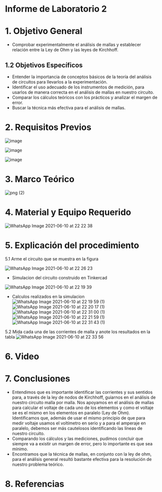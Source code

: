 # Informe de Laboratorio 2
# 1. Objetivo General
- Comprobar experimentalmente el análisis de mallas y establecer relación entre la Ley de Ohm y las leyes de Kirchhoff.
## 1.2 Objetivos Específicos
- Entender la importancia de conceptos básicos de la teoría del análisis de circuitos para llevarlos a la experimentación. 
- Identificar el uso adecuado de los instrumentos de medición, para usarlos de manera correcta en el análisis de mallas en nuestro circuito.
- Comparar los cálculos teóricos con los prácticos y analizar el margen de error.
- Buscar la técnica más efectiva para el análisis de mallas.

# 2. Requisitos Previos

![image](https://user-images.githubusercontent.com/85137954/121637426-f5800600-ca4e-11eb-9c0e-a037df8b81e3.png)

![image](https://user-images.githubusercontent.com/85137954/121637546-24967780-ca4f-11eb-8ccd-f5dbe26abd56.png)

![image](https://user-images.githubusercontent.com/85137954/121637612-4132af80-ca4f-11eb-8918-bb9c9d178a40.png)

# 3. Marco Teórico
![png (2)](https://user-images.githubusercontent.com/85137954/121615684-10d71b00-ca27-11eb-8152-de3150ee0483.png)
# 4. Material y Equipo Requerido

![WhatsApp Image 2021-06-10 at 22 22 38](https://user-images.githubusercontent.com/85137954/121626873-dd52bb80-ca3b-11eb-887c-1c1df77301fa.jpeg)

# 5. Explicación del procedimiento

5.1 Arme el circuito que se muestra en la figura

![WhatsApp Image 2021-06-10 at 22 26 23](https://user-images.githubusercontent.com/85137954/121626438-0f175280-ca3b-11eb-8454-2afd3525ca6c.jpeg)

- Simulacion del circuito construido en Tinkercad

![WhatsApp Image 2021-06-10 at 22 19 39](https://user-images.githubusercontent.com/85137954/121626502-2bb38a80-ca3b-11eb-9d46-61c33ef27e53.jpeg)

- Calculos realizados en la simulacion
![WhatsApp Image 2021-06-10 at 22 19 59 (1)](https://user-images.githubusercontent.com/85137954/121626790-b8f6df00-ca3b-11eb-96a5-864a5424cdbd.jpeg)
![WhatsApp Image 2021-06-10 at 22 20 17 (1)](https://user-images.githubusercontent.com/85137954/121626806-bf855680-ca3b-11eb-8eca-ed4ce5abdd10.jpeg)
![WhatsApp Image 2021-06-10 at 22 31 00 (1)](https://user-images.githubusercontent.com/85137954/121626826-c57b3780-ca3b-11eb-96a2-62bfd79c1d6d.jpeg)
![WhatsApp Image 2021-06-10 at 22 21 59 (1)](https://user-images.githubusercontent.com/85137954/121626840-cb711880-ca3b-11eb-9e97-99b14947ed5d.jpeg)
![WhatsApp Image 2021-06-10 at 22 31 43 (1)](https://user-images.githubusercontent.com/85137954/121626848-d0ce6300-ca3b-11eb-8559-cdc689349ccf.jpeg)

5.2 Mida cada una de las corrientes de malla y anote los resultados en la tabla
![WhatsApp Image 2021-06-10 at 22 33 56](https://user-images.githubusercontent.com/85137954/121626915-f491a900-ca3b-11eb-8515-26b431a59e26.jpeg)


# 6. Video
# 7. Conclusiones
- Entendimos que es importante identificar las corrientes y sus sentidos para, a través de la ley de nodos de Kirchhoff, guiarnos en el análisis de nuestro circuito malla por malla. Nos apoyamos en el análisis de mallas para calcular el voltaje de cada uno de los elementos y como el voltaje se es el mismo en los elementos en paralelo (Ley de Ohm).
Identificamos que, además de usar el mismo principio de que para medir voltaje usamos el voltímetro en serio y a para el amperaje en paralelo, debemos ser más cautelosos identificando las líneas de nuestro circuito.
- Comparando los cálculos y las mediciones, pudimos concluir que siempre va a existir un margen de error, pero lo importante es que sea mínimo.
- Encontramos que la técnica de mallas, en conjunto con la ley de ohm, para el análisis general resultó bastante efectiva para la resolución de nuestro problema teórico.

# 8. Referencias

